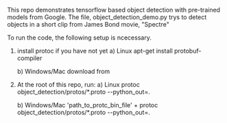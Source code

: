 This repo demonstrates tensorflow based object detection with pre-trained models from Google. 
The file, object_detection_demo.py trys to detect objects in a short clip from James Bond movie, "Spectre"

To run the code, the following setup is ncecessary.

1) install protoc if you have not yet
	a) Linux 
		apt-get install protobuf-compiler

	b) Windows/Mac 
		download from

2) At the root of this repo, run:
	a) Linux
		protoc object_detection/protos/*.proto --python_out=.

	b) Windows/Mac
		'path_to_protc_bin_file' + protoc object_detection/protos/*.proto --python_out=.